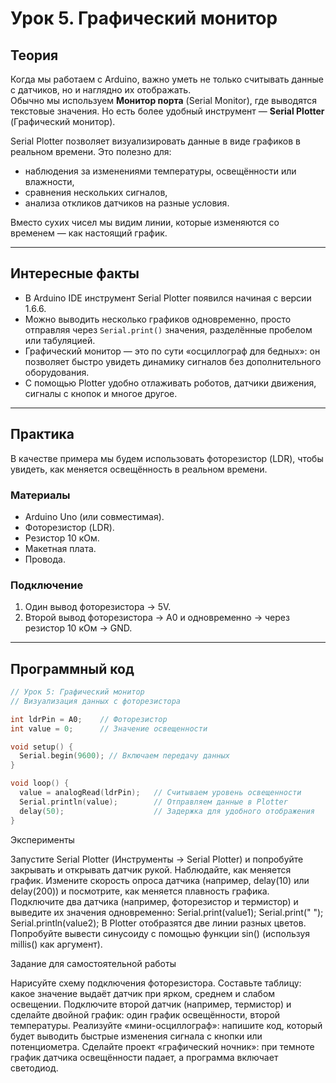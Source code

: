 # Урок 5. Графический монитор

## Теория  

Когда мы работаем с Arduino, важно уметь не только считывать данные с датчиков, но и наглядно их отображать.  
Обычно мы используем **Монитор порта** (Serial Monitor), где выводятся текстовые значения. Но есть более удобный инструмент — **Serial Plotter** (Графический монитор).  

Serial Plotter позволяет визуализировать данные в виде графиков в реальном времени. Это полезно для:  
- наблюдения за изменениями температуры, освещённости или влажности,  
- сравнения нескольких сигналов,  
- анализа откликов датчиков на разные условия.  

Вместо сухих чисел мы видим линии, которые изменяются со временем — как настоящий график.  

---

## Интересные факты  

- В Arduino IDE инструмент Serial Plotter появился начиная с версии 1.6.6.  
- Можно выводить несколько графиков одновременно, просто отправляя через `Serial.print()` значения, разделённые пробелом или табуляцией.  
- Графический монитор — это по сути «осциллограф для бедных»: он позволяет быстро увидеть динамику сигналов без дополнительного оборудования.  
- С помощью Plotter удобно отлаживать роботов, датчики движения, сигналы с кнопок и многое другое.  

---

## Практика  

В качестве примера мы будем использовать фоторезистор (LDR), чтобы увидеть, как меняется освещённость в реальном времени.  

### Материалы  

- Arduino Uno (или совместимая).  
- Фоторезистор (LDR).  
- Резистор 10 кОм.  
- Макетная плата.  
- Провода.  

### Подключение  

1. Один вывод фоторезистора → 5V.  
2. Второй вывод фоторезистора → A0 и одновременно → через резистор 10 кОм → GND.  

---

## Программный код  

```cpp
// Урок 5: Графический монитор
// Визуализация данных с фоторезистора

int ldrPin = A0;    // Фоторезистор
int value = 0;      // Значение освещенности

void setup() {
  Serial.begin(9600); // Включаем передачу данных
}

void loop() {
  value = analogRead(ldrPin);   // Считываем уровень освещенности
  Serial.println(value);        // Отправляем данные в Plotter
  delay(50);                    // Задержка для удобного отображения
}
```

Эксперименты

Запустите Serial Plotter (Инструменты → Serial Plotter) и попробуйте закрывать и открывать датчик рукой. Наблюдайте, как меняется график.
Измените скорость опроса датчика (например, delay(10) или delay(200)) и посмотрите, как меняется плавность графика.
Подключите два датчика (например, фоторезистор и термистор) и выведите их значения одновременно:
Serial.print(value1);
Serial.print(" ");
Serial.println(value2);
В Plotter отобразятся две линии разных цветов.
Попробуйте вывести синусоиду с помощью функции sin() (используя millis() как аргумент).

Задание для самостоятельной работы

Нарисуйте схему подключения фоторезистора.
Составьте таблицу: какое значение выдаёт датчик при ярком, среднем и слабом освещении.
Подключите второй датчик (например, термистор) и сделайте двойной график: один график освещённости, второй температуры.
Реализуйте «мини-осциллограф»: напишите код, который будет выводить быстрые изменения сигнала с кнопки или потенциометра.
Сделайте проект «графический ночник»: при темноте график датчика освещённости падает, а программа включает светодиод.
